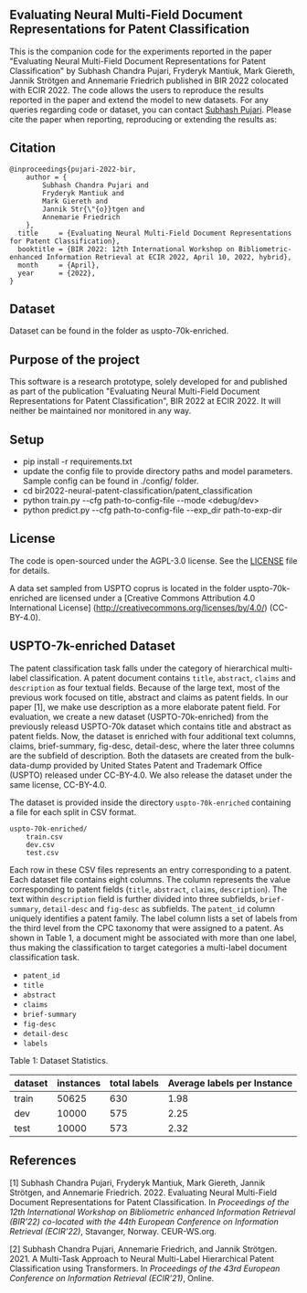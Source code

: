 
## Evaluating Neural Multi-Field Document Representations for Patent Classification
This is the companion code for the experiments reported in the paper "Evaluating Neural Multi-Field Document Representations for Patent Classification"  by 
Subhash Chandra Pujari, Fryderyk Mantiuk, Mark Giereth, Jannik Strötgen and Annemarie Friedrich published in BIR 2022 colocated with ECIR 2022.
The code allows the users to reproduce the results reported in the paper and extend the model to new datasets. 
For any queries regarding code or dataset, you can contact [Subhash Pujari](subhashchandra.pujari@de.bosch.com). 
Please cite the paper when reporting, reproducing or extending the results as:
## Citation
```
@inproceedings{pujari-2022-bir,
    author = {
        Subhash Chandra Pujari and 
        Fryderyk Mantiuk and 
        Mark Giereth and 
        Jannik Str{\"{o}}tgen and 
        Annemarie Friedrich
    },
  title     = {Evaluating Neural Multi-Field Document Representations for Patent Classification},
  booktitle = {BIR 2022: 12th International Workshop on Bibliometric-enhanced Information Retrieval at ECIR 2022, April 10, 2022, hybrid},
  month     = {April},
  year      = {2022},
}
```

## Dataset
Dataset can be found in the folder as uspto-70k-enriched.

## Purpose of the project
This software is a research prototype, solely developed for and published as part of the publication 
"Evaluating Neural Multi-Field Document Representations for Patent Classification", BIR 2022 at ECIR 2022. It will
neither be maintained nor monitored in any way.

## Setup
* pip install -r requirements.txt
* update the config file to provide directory paths and model parameters. Sample config can be found in ./config/ folder.
* cd bir2022-neural-patent-classification/patent_classification
* python train.py --cfg path-to-config-file --mode <debug/dev>
* python predict.py --cfg path-to-config-file --exp_dir path-to-exp-dir

## License
The code is open-sourced under the AGPL-3.0 license. See the [LICENSE](LICENSE) file for details.

A data set sampled from USPTO coprus is located in the folder uspto-70k-enriched are
licensed under a [Creative Commons Attribution 4.0 International License] (http://creativecommons.org/licenses/by/4.0/) (CC-BY-4.0).


## USPTO-7k-enriched Dataset

The patent classification task falls under the category of hierarchical multi-label classification. 
A patent document contains `title`, `abstract`, `claims` and `description` as four textual fields. 
Because of the large text, most of the previous work focused on title, abstract and claims as patent fields.
In our paper [1], we make use description as a more elaborate patent field.
For evaluation, we create a new dataset (USPTO-70k-enriched) from the previously releasd USPTO-70k dataset 
which contains title and abstract as patent fields.
Now, the dataset is enriched with four additional text columns, claims, brief-summary, fig-desc, detail-desc, 
where the later three columns are the subfield of description. Both the datasets are created from the bulk-data-dump 
provided by United States Patent and Trademark Office (USPTO) released under CC-BY-4.0.
We also release the dataset under the same license, CC-BY-4.0.


The dataset is provided inside the directory `uspto-70k-enriched` containing a file for each split in CSV format.

```
uspto-70k-enriched/
    train.csv
    dev.csv
    test.csv 
```


Each row in these CSV files represents an entry corresponding to a patent. 
Each dataset file contains eight columns.
The column represents the value corresponding to patent fields (`title`, `abstract`, `claims`, `description`). 
The text within `description` field is further divided into three subfields, `brief-summary`, `detail-desc` and `fig-desc` as subfields.
The `patent_id` column uniquely identifies a patent family.
The label column lists a set of labels from the third level from the CPC taxonomy that were assigned to a patent.
As shown in Table 1, a document might be associated with more than one label, thus making the classification to target categories 
a multi-label document classification task.

* `patent_id`
* `title`
* `abstract`
* `claims`
* `brief-summary`
* `fig-desc`
* `detail-desc`
* `labels`


Table 1: Dataset Statistics.

|  dataset       | instances        | total labels   | Average labels per Instance|
|----------------|------------------|----------------|----------------------------|
|train           |          50625   |      630       |            1.98            |
|dev             |          10000   |      575       |            2.25            |
|test            |         10000    |      573       |            2.32            |


## References

[1] Subhash Chandra Pujari, Fryderyk Mantiuk, Mark Giereth, Jannik Strötgen, and Annemarie Friedrich. 2022. 
Evaluating Neural Multi-Field Document Representations for Patent Classification. 
In *Proceedings of the 12th International Workshop on Bibliometric enhanced Information Retrieval (BIR’22) 
co-located with the 44th European Conference on Information Retrieval (ECIR’22)*, Stavanger, Norway. CEUR-WS.org.

[2] Subhash Chandra Pujari, Annemarie Friedrich, and Jannik Strötgen. 2021. 
A Multi-Task Approach to Neural Multi-Label Hierarchical Patent Classification using Transformers. 
In *Proceedings of the 43rd European Conference on Information Retrieval (ECIR’21)*, Online.